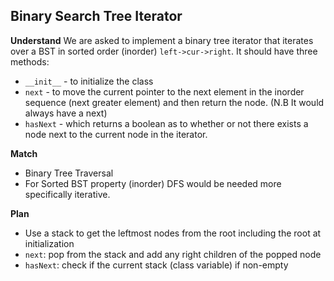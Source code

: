 ## Binary Search Tree Iterator
**Understand**
We are asked to implement a binary tree iterator that iterates over a BST in sorted order (inorder) `left->cur->right`.
It should have three methods:
- `__init__` - to initialize the class
- `next` - to move the current pointer to the next element in the inorder sequence (next greater element) and then return the node. (N.B It would always have a next)
- `hasNext` - which returns a boolean as to whether or not there exists a node next to the current node in the iterator.


**Match**
- Binary Tree Traversal 
- For Sorted BST property (inorder) DFS would be needed more specifically iterative.

**Plan**
- Use a stack to get the leftmost nodes from the root including the root at initialization
- `next`: pop from the stack and add any right children of the popped node
- `hasNext`: check if the current stack (class variable) if non-empty